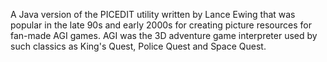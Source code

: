 A Java version of the PICEDIT utility written by Lance Ewing that was popular in the late 90s and early 2000s for creating picture resources for fan-made AGI games. AGI was the 3D adventure game interpreter used by such classics as King's Quest, Police Quest and Space Quest.